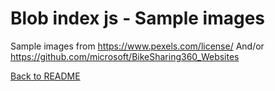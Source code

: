 # Blob index js - Sample images

Sample images from https://www.pexels.com/license/
And/or https://github.com/microsoft/BikeSharing360_Websites

[Back to README](./README.md)